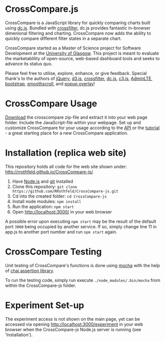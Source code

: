 # CrossCompare.js
CrossCompare is a JavaScript library for quickly comparing charts built using [dc.js](https://dc-js.github.io/dc.js/). Bundled with [crossfilter](http://square.github.io/crossfilter/), dc.js provides fantastic in-browser dimenional filtering and charting. CrossCompare now adds the ability to quickly compare different filter states in a separate chart.

CrossCompare started as a Master of Science project for Software Development at the [University of Glasgow](http://www.gla.ac.uk/schools/computing/). This project is meant to evaluate the marketablility of open-source, web-based dashboard tools and seeks to advance its status quo.

Please feel free to utilise, explore, enhance, or give feedback. Special thank's to the authors of [jQuery](https://jquery.com/), [d3.js](http://d3js.org/), [crossfilter](http://square.github.io/crossfilter/), [dc.js](https://dc-js.github.io/dc.js/), [c3.js](http://c3js.org/), [AdminLTE](https://almsaeedstudio.com/AdminLTE), [bootstrap](http://getbootstrap.com/), [smoothscroll](https://github.com/cferdinandi/smooth-scroll), and [popup overlay](http://dev.vast.com/jquery-popup-overlay/)!

# CrossCompare Usage
[Download](http://rrothfeld.github.io/CrossCompare-js/download/crosscompare.zip) the crosscompare zip-file and extract it into your web page folder. Include the JavaScript-file within your webpage. Set up and customize CrossCompare for your usage according to the [API](http://rrothfeld.github.io/CrossCompare-js/docs.html) or the [tutorial](http://rrothfeld.github.io/CrossCompare-js/tutorial.html) - a great starting place for a new CrossCompare application.

# Installation (replica web site)
This repository holds all code for the web site shown under: http://rrothfeld.github.io/CrossCompare-js/. 

 1. Have [Node.js](https://nodejs.org/) and [git](https://git-scm.com/) installed
 2. Clone this repository: `git clone https://github.com/RRothfeld/CrossCompare-js.git` 
 3. Cd into the created folder: `cd CrossCompare-js`
 4. Install node modules: `npm install`
 5. Run the application: `npm start`
 6. Open [http://localhost:3000/](http://localhost:3000/) in your web browser

A possible error upon executing `npm start` may be the result of the default port `3000` being occupied by another service. If so, simply change line 11 in app.js to another port number and run `npm start` again.

# CrossCompare Testing
Unit testing of CrossCompare's functions is done using [mocha](http://mochajs.org/) with the help of [chai assertion library](http://chaijs.com/).

To run the testing code, simply run execute  `./node_modules/.bin/mocha` from within the CrossCompare-js folder.

# Experiment Set-up
The experiment access is not shown on the main page, yet can be accessed via opening [http://localhost:3000/experiment](http://localhost:3000/experiment) in your web browser when the CrossCompare-js Node.js server is running (see 'Installation').